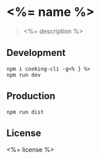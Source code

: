# <%= name %>
> <%= description %>

## Development

```shell<% if (!cooking) { %>
npm i cooking-cli -g<% } %>
npm run dev
```

## Production
```
npm run dist
```

## License
<%= license %>
